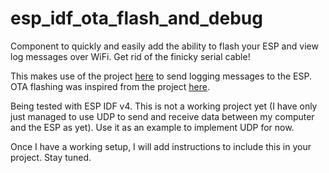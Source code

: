# esp_idf_ota_flash_and_debug
Component to quickly and easily add the ability to flash your ESP and view log messages over WiFi.
Get rid of the finicky serial cable!

This makes use of the project [here](https://github.com/MalteJ/embedded-esp32-component-udp_logging)
to send logging messages to the ESP. OTA flashing was inspired from the project
[here](https://github.com/yanbe/esp-idf-ota-template).  

Being tested with ESP IDF v4. This is not a working project yet (I have only just managed to use UDP
to send and receive data between my computer and the ESP as yet). Use it as an example to implement UDP for now.  

Once I have a working setup, I will add instructions to include this in your project. Stay tuned.

